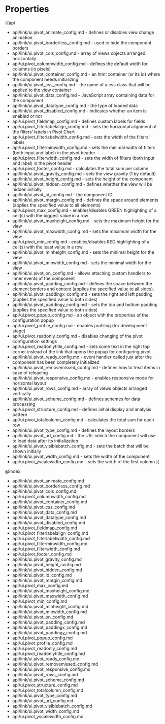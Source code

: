 Properties
==========

{{api
- api/link/ui.pivot_animate_config.md - defines or disables view change animation.
- api/link/ui.pivot_borderless_config.md - used to hide the component borders
- api/link/ui.pivot_cols_config.md - array of views objects arranged horizontally
- api/ui.pivot_columnwidth_config.md - defines the default width for columns (in pixels)
- api/link/ui.pivot_container_config.md - an html container (or its id) where the component needs initializing
- api/link/ui.pivot_css_config.md - the name of a css class that will be applied to the view container
- api/link/ui.pivot_data_config.md - JavaScript array containing data for the component
- api/link/ui.pivot_datatype_config.md - the type of loaded data
- api/link/ui.pivot_disabled_config.md - indicates whether an item is enabled or not
- api/ui.pivot_fieldmap_config.md - defines custom labels for fields
- api/ui.pivot_filterlabelalign_config.md - sets the horizontal alignment of the filters' labels in Pivot Chart
- api/ui.pivot_filterlabelwidth_config.md - sets the width of the filters' labels
- api/ui.pivot_filterminwidth_config.md - sets the minimal width of filters (both input and label) in the pivot header
- api/ui.pivot_filterwidth_config.md - sets the width of filters (both input and label) in the pivot header
- api/ui.pivot_footer_config.md - calculates the total sum per column
- api/link/ui.pivot_gravity_config.md - sets the view gravity (1 by default)
- api/link/ui.pivot_height_config.md - sets the height of the component
- api/link/ui.pivot_hidden_config.md - defines whether the view will be hidden initially
- api/link/ui.pivot_id_config.md - the component ID
- api/link/ui.pivot_margin_config.md - defines the space around elements (applies the specified value to all elements)
- api/ui.pivot_max_config.md - enables/disables GREEN highlighting of a cell(s) with the biggest value in a row
- api/link/ui.pivot_maxheight_config.md - sets the maximum height for the view
- api/link/ui.pivot_maxwidth_config.md - sets the maximum width for the view
- api/ui.pivot_min_config.md - enables/disables RED highlighting of a cell(s) with the least value in a row
- api/link/ui.pivot_minheight_config.md - sets the minimal height for the view
- api/link/ui.pivot_minwidth_config.md - sets the minimal width for the view
- api/link/ui.pivot_on_config.md - allows attaching custom handlers to inner events of the component
- api/link/ui.pivot_padding_config.md - defines the space between the element borders and content (applies the specified value to all sides).
- api/link/ui.pivot_paddingx_config.md - sets the right and left padding (applies the specified value to both sides)
- api/link/ui.pivot_paddingy_config.md - sets the top and bottom padding (applies the specified value to both sides)
- api/ui.pivot_popup_config.md - an object with the properties of the configuration popup
- api/ui.pivot_profile_config.md - enables profiling (for development stage)
- api/ui.pivot_readonly_config.md - disables changing of the pivot configuration settings
- api/ui.pivot_readonlytitle_config.md - sets some text in the right top corner instead of the link that opens the popup for configuring pivot
- api/link/ui.pivot_ready_config.md - event handler called just after the component has been completely initialized
- api/link/ui.pivot_removemissed_config.md - defines how to treat items in case of reloading
- api/link/ui.pivot_responsive_config.md - enables responsive mode for horizontal layout
- api/link/ui.pivot_rows_config.md - array of views objects arranged vertically
- api/link/ui.pivot_scheme_config.md - defines schemes for data processing
- api/ui.pivot_structure_config.md - defines initial display and analysis pattern
- api/ui.pivot_totalcolumn_config.md - calculates the total sum for each row
- api/link/ui.pivot_type_config.md - defines the layout borders
- api/link/ui.pivot_url_config.md - the URL which the component will use to load data after its initialization
- api/link/ui.pivot_visiblebatch_config.md - sets the batch that will be shown initially
- api/link/ui.pivot_width_config.md - sets the width of the component
- api/ui.pivot_yscalewidth_config.md - sets the width of the first column
}}

@index:
- api/link/ui.pivot_animate_config.md
- api/link/ui.pivot_borderless_config.md
- api/link/ui.pivot_cols_config.md
- api/ui.pivot_columnwidth_config.md
- api/link/ui.pivot_container_config.md
- api/link/ui.pivot_css_config.md
- api/link/ui.pivot_data_config.md
- api/link/ui.pivot_datatype_config.md
- api/link/ui.pivot_disabled_config.md
- api/ui.pivot_fieldmap_config.md
- api/ui.pivot_filterlabelalign_config.md
- api/ui.pivot_filterlabelwidth_config.md
- api/ui.pivot_filterminwidth_config.md
- api/ui.pivot_filterwidth_config.md
- api/ui.pivot_footer_config.md
- api/link/ui.pivot_gravity_config.md
- api/link/ui.pivot_height_config.md
- api/link/ui.pivot_hidden_config.md
- api/link/ui.pivot_id_config.md
- api/link/ui.pivot_margin_config.md
- api/ui.pivot_max_config.md
- api/link/ui.pivot_maxheight_config.md
- api/link/ui.pivot_maxwidth_config.md
- api/ui.pivot_min_config.md
- api/link/ui.pivot_minheight_config.md
- api/link/ui.pivot_minwidth_config.md
- api/link/ui.pivot_on_config.md
- api/link/ui.pivot_padding_config.md
- api/link/ui.pivot_paddingx_config.md
- api/link/ui.pivot_paddingy_config.md
- api/ui.pivot_popup_config.md
- api/ui.pivot_profile_config.md
- api/ui.pivot_readonly_config.md
- api/ui.pivot_readonlytitle_config.md
- api/link/ui.pivot_ready_config.md
- api/link/ui.pivot_removemissed_config.md
- api/link/ui.pivot_responsive_config.md
- api/link/ui.pivot_rows_config.md
- api/link/ui.pivot_scheme_config.md
- api/ui.pivot_structure_config.md
- api/ui.pivot_totalcolumn_config.md
- api/link/ui.pivot_type_config.md
- api/link/ui.pivot_url_config.md
- api/link/ui.pivot_visiblebatch_config.md
- api/link/ui.pivot_width_config.md
- api/ui.pivot_yscalewidth_config.md


